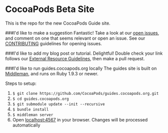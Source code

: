 CocoaPods Beta Site
==========

This is the repo for the new CocoaPods Guide site.


###I'd like to make a suggestion
Fantastic! Take a look at our [open issues](https://github.com/CocoaPods/beta.cocoapods.org/issues), and comment on one that seems relevant or open an issue. See our [CONTRIBUTING](CONTRIBUTING.md) guidelines for opening issues.

###I'd like to add my blog post or tutorial.
Delightful! Double check your link follows our [External Resource Guidelines](CONTRIBUTING.md), then make a pull request.

###I'd like to run guides.cocoapods.org locally
The guides site is built on [Middleman](http://middlemanapp.com), and runs on Ruby 1.9.3 or newer.

Steps to setup:

1. `$ git clone https://github.com/CocoaPods/guides.cocoapods.org.git`
2. `$ cd guides.cocoapods.org`
3. `$ git submodule update --init --recursive`
4. `$ bundle install`
5. `$ middleman server`
6. Open [localhost:4567](http://localhost:4567) in your browser. Changes will be processed automatically
